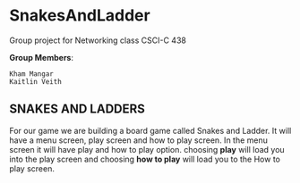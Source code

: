 # SnakesAndLadder
Group project for Networking class CSCI-C 438 


**Group Members**: 
```
Kham Mangar 
Kaitlin Veith
```
## SNAKES AND LADDERS 
For our game we are building a board game called Snakes and Ladder. It 
will have a menu screen, play screen and how to play screen. In the menu 
screen it will have play and how to play option. choosing **play** will 
load you into the play screen and choosing **how to play** will load 
you to the How to play screen. 

